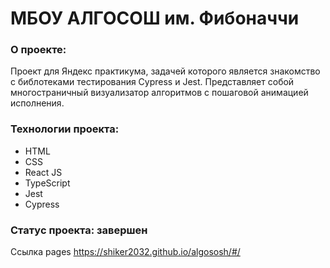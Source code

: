 # МБОУ АЛГОСОШ им. Фибоначчи

### О проекте:

Проект для Яндекс практикума, задачей которого является знакомство с библотеками тестирования Cypress и Jest. Представляет собой многостраничный визуализатор алгоритмов с пошаговой анимацией исполнения.

### Технологии проекта:
* HTML
* CSS
* React JS
* TypeScript
* Jest
* Cypress

### Статус проекта: завершен
Ссылка pages https://shiker2032.github.io/algososh/#/
